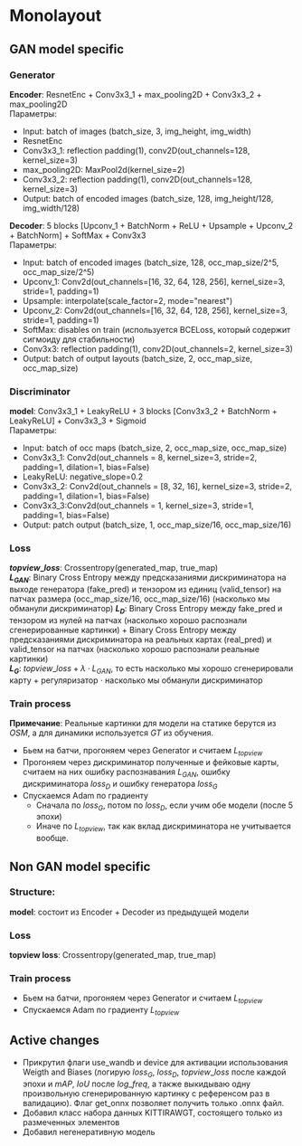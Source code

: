 # Monolayout

## GAN model specific

### Generator
__Encoder__: ResnetEnc + Conv3x3_1 + max_pooling2D + Conv3x3_2 + max_pooling2D  
Параметры:  
* Input: batch of images (batch_size, 3, img_height, img_width)
* ResnetEnc
* Conv3x3_1: reflection padding(1), conv2D(out_channels=128, kernel_size=3)
* max_pooling2D: MaxPool2d(kernel_size=2)
* Conv3x3_2: reflection padding(1), conv2D(out_channels=128, kernel_size=3)
* Output: batch of encoded images (batch_size, 128, img_height/128, img_width/128)

__Decoder__: 5 blocks [Upconv_1 + BatchNorm + ReLU + Upsample + Upconv_2 + BatchNorm] + SoftMax + Conv3x3  
Параметры:
* Input: batch of encoded images (batch_size, 128, occ_map_size/2^5, occ_map_size/2^5)
* Upconv_1:  Conv2d(out_channels=[16, 32, 64, 128, 256], kernel_size=3, stride=1, padding=1)
* Upsample: interpolate(scale_factor=2, mode="nearest")
* Upconv_2:  Conv2d(out_channels=[16, 32, 64, 128, 256], kernel_size=3, stride=1, padding=1)
* SoftMax: disables on train (используется BCELoss, который содержит сигмоиду для стабильности)
* Conv3x3: reflection padding(1), conv2D(out_channels=2, kernel_size=3)
* Output: batch of output layouts (batch_size, 2, occ_map_size, occ_map_size)

### Discriminator

__model__: Conv3x3_1 + LeakyReLU + 3 blocks [Conv3x3_2 + BatchNorm + LeakyReLU] + Conv3x3_3 + Sigmoid  
Параметры:
* Input: batch of occ maps (batch_size, 2, occ_map_size, occ_map_size)
* Conv3x3_1: Conv2d(out_channels = 8, kernel_size=3, stride=2, padding=1, dilation=1, bias=False)
* LeakyReLU: negative_slope=0.2 
* Conv3x3_2: Conv2d(out_channels = [8, 32, 16], kernel_size=3, stride=2, padding=1, dilation=1, bias=False)
* Conv3x3_3:Conv2d(out_channels = 1, kernel_size=3, stride=1, padding=1, bias=False)
* Output: patch output (batch_size, 1, occ_map_size/16, occ_map_size/16)


### Loss

__$topview\_loss$__: Crossentropy(generated_map, true_map)  
__$L_{GAN}$__: Binary Cross Entropy между предсказаниями дискриминатора на выходе генератора (fake_pred) и тензором из единиц (valid_tensor) на патчах размера (occ_map_size/16, occ_map_size/16) (насколько мы обманули дискриминатор)
__$L_D$__: Binary Cross Entropy между fake_pred и тензором из нулей на патчах (насколько хорошо распознали сгенерированные картинки) + Binary Cross Entropy между предсказаниями дискриминатора на реальных картах (real_pred) и valid_tensor на патчах (насколько хорошо распознали реальные картинки)  
__$L_G$__: $topview\_loss + \lambda \cdot L_{GAN}$, то есть насколько мы хорошо сгенерировали карту + регуляризатор $\cdot$ насколько мы обманули дискриминатор

### Train process
__Примечание__: Реальные картинки для модели на статике берутся из $OSM$, а для динамики используется $GT$ из обучения. 
* Бьем на батчи, прогоняем через Generator и считаем $L_{topview}$
* Прогоняем через дискриминатор полученные и фейковые карты, считаем на них ошибку распознавания $L_{GAN}$, ошибку дискриминатора $loss_D$ и ошибку генератора $loss_G$
* Спускаемся Adam по градиенту
    * Сначала по $loss_G$, потом по $loss_D$, если учим обе модели (после $5$ эпохи)
    * Иначе по $L_{topview}$, так как вклад дискриминатора не учитывается вообще.

## Non GAN model specific
### Structure:
__model__: состоит из Encoder + Decoder из предыдущей модели
### Loss
__topview loss__: Crossentropy(generated_map, true_map)  
### Train process

* Бьем на батчи, прогоняем через Generator и считаем $L_{topview}$
* Спускаемся Adam по градиенту $L_{topview}$


## Active changes

* Прикрутил флаги use_wandb и device для активации использования Weigth and Biases (логирую $loss_G$, $loss_D$, $topview\_loss$ после каждой эпохи и $mAP$, $IoU$ после $log\_freq$, а также выкидываю одну произвольную сгенерированную картинку с референсом раз в валидацию). Флаг get_onnx позволяет получить только .onnx файл. 
* Добавил класс набора данных KITTIRAWGT, состоящего только из размеченных элементов
* Добавил негенеративную модель
